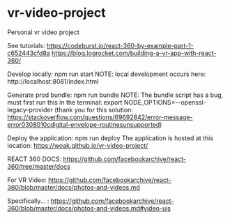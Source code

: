 # vr-video-project
Personal vr video project


See tutorials: https://codeburst.io/react-360-by-example-part-1-c652443cfd8a
                https://blog.logrocket.com/building-a-vr-app-with-react-360/

Develop locally: npm run start
NOTE: local development occurs here: http://localhost:8081/index.html

Generate prod bundle: npm run bundle
NOTE: The bundle script has a bug, must first run this in the terminal: 
export NODE_OPTIONS=--openssl-legacy-provider
(thank you for this solution: https://stackoverflow.com/questions/69692842/error-message-error0308010cdigital-envelope-routinesunsupported)

Deploy the application: npm run deploy
The application is hosted at this location: https://woak.github.io/vr-video-project/

REACT 360 DOCS: https://github.com/facebookarchive/react-360/tree/master/docs

For VR Video:
https://github.com/facebookarchive/react-360/blob/master/docs/photos-and-videos.md

Specifically... : 
https://github.com/facebookarchive/react-360/blob/master/docs/photos-and-videos.md#video-uis
